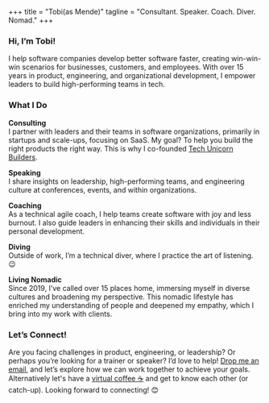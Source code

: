 +++
title = "Tobi(as Mende)"
tagline = "Consultant. Speaker. Coach. Diver. Nomad."
+++

### Hi, I’m Tobi!

I help software companies develop better software faster, creating win-win-win scenarios for businesses, customers, and employees. With over 15 years in product, engineering, and organizational development, I empower leaders to build high-performing teams in tech.

### What I Do

**Consulting**  
I partner with leaders and their teams in software organizations, primarily in startups and scale-ups, focusing on SaaS. My goal? To help you build the right products the right way. This is why I co-founded [Tech Unicorn Builders](https://techunicorn.builders).

**Speaking**  
I share insights on leadership, high-performing teams, and engineering culture at conferences, events, and within organizations.

**Coaching**  
As a technical agile coach, I help teams create software with joy and less burnout. I also guide leaders in enhancing their skills and individuals in their personal development.

**Diving**  
Outside of work, I’m a technical diver, where I practice the art of listening. 😉

**Living Nomadic**  
Since 2019, I’ve called over 15 places home, immersing myself in diverse cultures and broadening my perspective. This nomadic lifestyle has enriched my understanding of people and deepened my empathy, which I bring into my work with clients.

### Let’s Connect!
Are you facing challenges in product, engineering, or leadership? Or perhaps you’re looking for a trainer or speaker? I’d love to help! [Drop me an email](mailto:tobi@techunicorn.builders), and let’s explore how we can work together to achieve your goals. Alternatively let's have a [virtual coffee ☕️](https://cal.com/tobiasmende/30min) and get to know each other (or catch-up). Looking forward to connecting! 😊
